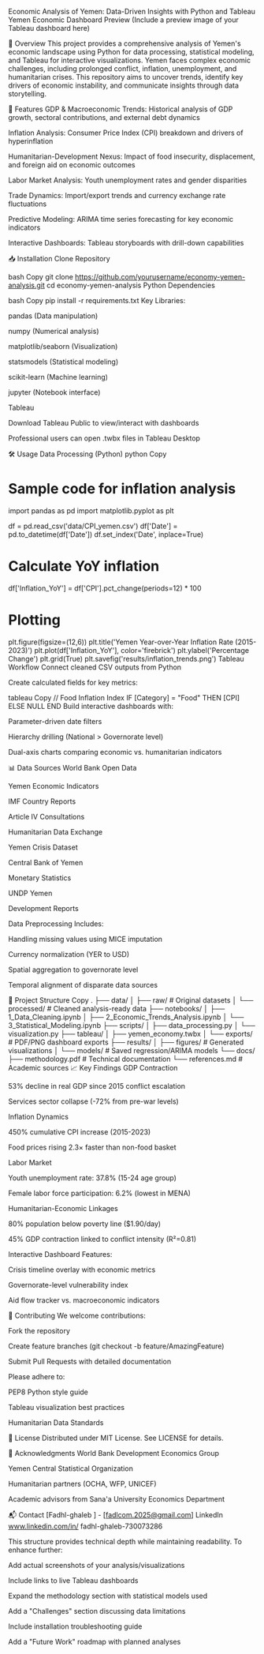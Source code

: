 Economic Analysis of Yemen: Data-Driven Insights with Python and Tableau
Yemen Economic Dashboard Preview
(Include a preview image of your Tableau dashboard here)

📌 Overview
This project provides a comprehensive analysis of Yemen's economic landscape using Python for data processing, statistical modeling, and Tableau for interactive visualizations. Yemen faces complex economic challenges, including prolonged conflict, inflation, unemployment, and humanitarian crises. This repository aims to uncover trends, identify key drivers of economic instability, and communicate insights through data storytelling.

🚀 Features
GDP & Macroeconomic Trends: Historical analysis of GDP growth, sectoral contributions, and external debt dynamics

Inflation Analysis: Consumer Price Index (CPI) breakdown and drivers of hyperinflation

Humanitarian-Development Nexus: Impact of food insecurity, displacement, and foreign aid on economic outcomes

Labor Market Analysis: Youth unemployment rates and gender disparities

Trade Dynamics: Import/export trends and currency exchange rate fluctuations

Predictive Modeling: ARIMA time series forecasting for key economic indicators

Interactive Dashboards: Tableau storyboards with drill-down capabilities

📥 Installation
Clone Repository

bash
Copy
git clone https://github.com/yourusername/economy-yemen-analysis.git
cd economy-yemen-analysis
Python Dependencies

bash
Copy
pip install -r requirements.txt
Key Libraries:

pandas (Data manipulation)

numpy (Numerical analysis)

matplotlib/seaborn (Visualization)

statsmodels (Statistical modeling)

scikit-learn (Machine learning)

jupyter (Notebook interface)

Tableau

Download Tableau Public to view/interact with dashboards

Professional users can open .twbx files in Tableau Desktop

🛠️ Usage
Data Processing (Python)
python
Copy
# Sample code for inflation analysis
import pandas as pd
import matplotlib.pyplot as plt

df = pd.read_csv('data/CPI_yemen.csv')
df['Date'] = pd.to_datetime(df['Date'])
df.set_index('Date', inplace=True)

# Calculate YoY inflation
df['Inflation_YoY'] = df['CPI'].pct_change(periods=12) * 100

# Plotting
plt.figure(figsize=(12,6))
plt.title('Yemen Year-over-Year Inflation Rate (2015-2023)')
plt.plot(df['Inflation_YoY'], color='firebrick')
plt.ylabel('Percentage Change')
plt.grid(True)
plt.savefig('results/inflation_trends.png')
Tableau Workflow
Connect cleaned CSV outputs from Python

Create calculated fields for key metrics:

tableau
Copy
// Food Inflation Index
IF [Category] = "Food" THEN [CPI] ELSE NULL END
Build interactive dashboards with:

Parameter-driven date filters

Hierarchy drilling (National > Governorate level)

Dual-axis charts comparing economic vs. humanitarian indicators

📊 Data Sources
World Bank Open Data

Yemen Economic Indicators

IMF Country Reports

Article IV Consultations

Humanitarian Data Exchange

Yemen Crisis Dataset

Central Bank of Yemen

Monetary Statistics

UNDP Yemen

Development Reports

Data Preprocessing Includes:

Handling missing values using MICE imputation

Currency normalization (YER to USD)

Spatial aggregation to governorate level

Temporal alignment of disparate data sources

📂 Project Structure
Copy
.
├── data/
│   ├── raw/               # Original datasets
│   └── processed/         # Cleaned analysis-ready data
├── notebooks/
│   ├── 1_Data_Cleaning.ipynb
│   ├── 2_Economic_Trends_Analysis.ipynb
│   └── 3_Statistical_Modeling.ipynb
├── scripts/
│   ├── data_processing.py
│   └── visualization.py
├── tableau/
│   ├── yemen_economy.twbx
│   └── exports/           # PDF/PNG dashboard exports
├── results/
│   ├── figures/           # Generated visualizations
│   └── models/            # Saved regression/ARIMA models
└── docs/
    ├── methodology.pdf    # Technical documentation
    └── references.md      # Academic sources
📈 Key Findings
GDP Contraction

53% decline in real GDP since 2015 conflict escalation

Services sector collapse (-72% from pre-war levels)

Inflation Dynamics

450% cumulative CPI increase (2015-2023)

Food prices rising 2.3× faster than non-food basket

Labor Market

Youth unemployment rate: 37.8% (15-24 age group)

Female labor force participation: 6.2% (lowest in MENA)

Humanitarian-Economic Linkages

80% population below poverty line ($1.90/day)

45% GDP contraction linked to conflict intensity (R²=0.81)

Interactive Dashboard Features:

Crisis timeline overlay with economic metrics

Governorate-level vulnerability index

Aid flow tracker vs. macroeconomic indicators

🤝 Contributing
We welcome contributions:

Fork the repository

Create feature branches (git checkout -b feature/AmazingFeature)

Submit Pull Requests with detailed documentation

Please adhere to:

PEP8 Python style guide

Tableau visualization best practices

Humanitarian Data Standards

📜 License
Distributed under MIT License. See LICENSE for details.

🙏 Acknowledgments
World Bank Development Economics Group

Yemen Central Statistical Organization

Humanitarian partners (OCHA, WFP, UNICEF)

Academic advisors from Sana'a University Economics Department

📬 Contact
[Fadhl-ghaleb ] - [fadlcom.2025@gmail.com]
LinkedIn www.linkedin.com/in/
fadhl-ghaleb-730073286


This structure provides technical depth while maintaining readability. To enhance further:

Add actual screenshots of your analysis/visualizations

Include links to live Tableau dashboards

Expand the methodology section with statistical models used

Add a "Challenges" section discussing data limitations

Include installation troubleshooting guide

Add a "Future Work" roadmap with planned analyses
